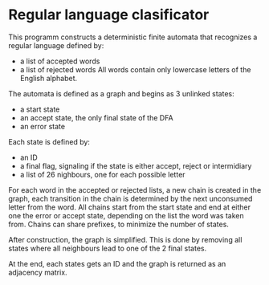 # Regular language clasificator

This programm constructs a deterministic finite automata that recognizes a regular language defined by:
* a list of accepted words
* a list of rejected words
All words contain only lowercase letters of the English alphabet.

The automata is defined as a graph and begins as 3 unlinked states:
* a start state
* an accept state, the only final state of the DFA
* an error state

Each state is defined by:
* an ID
* a final flag, signaling if the state is either accept, reject or intermidiary
* a list of 26 nighbours, one for each possible letter

For each word in the accepted or rejected lists, a new chain is created in the graph, each transition in the chain is determined by the next unconsumed letter from the word. All chains start from the start state and end at either one the error or accept state, depending on the list the word was taken from. Chains can share prefixes, to minimize the number of states.

After construction, the graph is simplified. This is done by removing all states where all neighbours lead to one of the 2 final states.

At the end, each states gets an ID and the graph is returned as an adjacency matrix.
